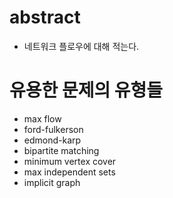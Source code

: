# abstract

- 네트워크 플로우에 대해 적는다.

# 유용한 문제의 유형들

- max flow
- ford-fulkerson
- edmond-karp
- bipartite matching
- minimum vertex cover
- max independent sets
- implicit graph
